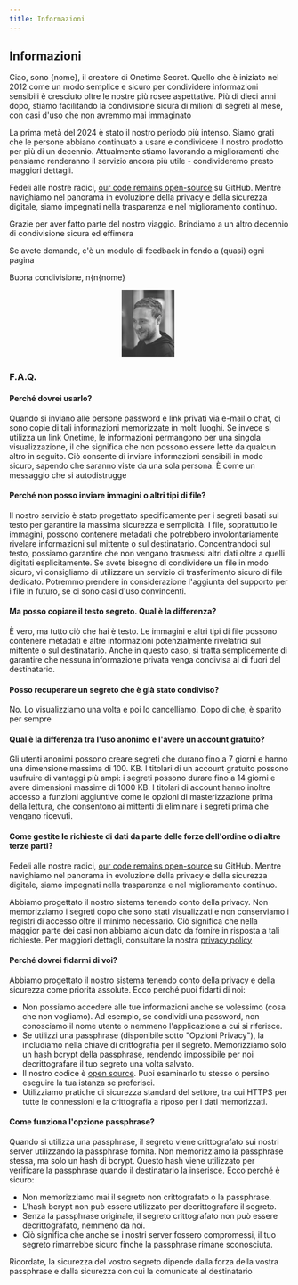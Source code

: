```yaml
---
title: Informazioni
---
```


<article class="prose dark:prose-invert md:prose-lg lg:prose-xl">
  <h2>
    Informazioni
  </h2>

  <p>
    Ciao, sono {nome}, il creatore di Onetime Secret. Quello che è iniziato nel 2012 come un modo semplice e sicuro per condividere informazioni sensibili è cresciuto oltre le nostre più rosee aspettative. Più di dieci anni dopo, stiamo facilitando la condivisione sicura di milioni di segreti al mese, con casi d'uso che non avremmo mai immaginato
  </p>

  <p>
    La prima metà del 2024 è stato il nostro periodo più intenso. Siamo grati che le persone abbiano continuato a usare e condividere il nostro prodotto per più di un decennio. Attualmente stiamo lavorando a miglioramenti che pensiamo renderanno il servizio ancora più utile - condivideremo presto maggiori dettagli.
  </p>

  <p>
    Fedeli alle nostre radici, <a href="https://github.com/onetimesecret/onetimesecret">our code remains open-source</a> su GitHub. Mentre navighiamo nel panorama in evoluzione della privacy e della sicurezza digitale, siamo impegnati nella trasparenza e nel miglioramento continuo.
  </p>

  <p>
    Grazie per aver fatto parte del nostro viaggio. Brindiamo a un altro decennio di condivisione sicura ed effimera
  </p>

  <p>
    Se avete domande, c'è un modulo di feedback in fondo a (quasi) ogni pagina
  </p>

  <p>
    Buona condivisione, n{n{nome}
  </p>

  <p style="margin-left: 40%; margin-right: 40%">
    <a
      href="https://delanotes.com/"
      title="Delano Mandelbaum"><img
        src="/public/etc/img/delano-g.png"
        width="95"
        height="120"
        border="0"
      /></a>
  </p>

  <h3>F.A.Q.</h3>

  <h4>Perché dovrei usarlo?</h4>
  <p>
    Quando si inviano alle persone password e link privati via e-mail o chat, ci sono copie di tali informazioni memorizzate in molti luoghi. Se invece si utilizza un link Onetime, le informazioni permangono per una singola visualizzazione, il che significa che non possono essere lette da qualcun altro in seguito. Ciò consente di inviare informazioni sensibili in modo sicuro, sapendo che saranno viste da una sola persona. È come un messaggio che si autodistrugge
  </p>

  <h4>Perché non posso inviare immagini o altri tipi di file?</h4>
  <p>
    Il nostro servizio è stato progettato specificamente per i segreti basati sul testo per garantire la massima sicurezza e semplicità. I file, soprattutto le immagini, possono contenere metadati che potrebbero involontariamente rivelare informazioni sul mittente o sul destinatario. Concentrandoci sul testo, possiamo garantire che non vengano trasmessi altri dati oltre a quelli digitati esplicitamente. Se avete bisogno di condividere un file in modo sicuro, vi consigliamo di utilizzare un servizio di trasferimento sicuro di file dedicato. Potremmo prendere in considerazione l'aggiunta del supporto per i file in futuro, se ci sono casi d'uso convincenti.
  </p>

  <h4>Ma posso copiare il testo segreto. Qual è la differenza?</h4>
  <p>
    È vero, ma tutto ciò che hai è testo. Le immagini e altri tipi di file possono contenere metadati e altre informazioni potenzialmente rivelatrici sul mittente o sul destinatario. Anche in questo caso, si tratta semplicemente di garantire che nessuna informazione privata venga condivisa al di fuori del destinatario.
  </p>

  <h4>Posso recuperare un segreto che è già stato condiviso?</h4>
  <p>
    No. Lo visualizziamo una volta e poi lo cancelliamo. Dopo di che, è sparito per sempre
  </p>

  <h4>Qual è la differenza tra l'uso anonimo e l'avere un account gratuito?</h4>
  <p>
    Gli utenti anonimi possono creare segreti che durano fino a 7 giorni e hanno una dimensione massima di 100. KB. I titolari di un account gratuito possono usufruire di vantaggi più ampi: i segreti possono durare fino a 14 giorni e avere dimensioni massime di 1000 KB. I titolari di account hanno inoltre accesso a funzioni aggiuntive come le opzioni di masterizzazione prima della lettura, che consentono ai mittenti di eliminare i segreti prima che vengano ricevuti.
  </p>

  <h4>Come gestite le richieste di dati da parte delle forze dell'ordine o di altre terze parti?</h4>
  <p>
    Fedeli alle nostre radici, <a href="https://github.com/onetimesecret/onetimesecret">our code remains open-source</a> su GitHub. Mentre navighiamo nel panorama in evoluzione della privacy e della sicurezza digitale, siamo impegnati nella trasparenza e nel miglioramento continuo.
  </p>
  <p>
    Abbiamo progettato il nostro sistema tenendo conto della privacy. Non memorizziamo i segreti dopo che sono stati visualizzati e non conserviamo i registri di accesso oltre il minimo necessario. Ciò significa che nella maggior parte dei casi non abbiamo alcun dato da fornire in risposta a tali richieste. Per maggiori dettagli, consultare la nostra <a href="/privacy">privacy policy</a>
  </p>

  <h4>Perché dovrei fidarmi di voi?</h4>
  <p>
    Abbiamo progettato il nostro sistema tenendo conto della privacy e della sicurezza come priorità assolute. Ecco perché puoi fidarti di noi:
  </p>
  <ul>
    <li>Non possiamo accedere alle tue informazioni anche se volessimo (cosa che non vogliamo). Ad esempio, se condividi una password, non conosciamo il nome utente o nemmeno l'applicazione a cui si riferisce.</li>
    <li>Se utilizzi una passphrase (disponibile sotto "Opzioni Privacy"), la includiamo nella chiave di crittografia per il segreto. Memorizziamo solo un hash bcrypt della passphrase, rendendo impossibile per noi decrittografare il tuo segreto una volta salvato.</li>
    <li>Il nostro codice è <a href="https://github.com/onetimesecret/onetimesecret">open source</a>. Puoi esaminarlo tu stesso o persino eseguire la tua istanza se preferisci.</li>
    <li>Utilizziamo pratiche di sicurezza standard del settore, tra cui HTTPS per tutte le connessioni e la crittografia a riposo per i dati memorizzati.</li>
  </ul>

  <h4>Come funziona l'opzione passphrase?</h4>
  <p>
    Quando si utilizza una passphrase, il segreto viene crittografato sui nostri server utilizzando la passphrase fornita. Non memorizziamo la passphrase stessa, ma solo un hash di bcrypt. Questo hash viene utilizzato per verificare la passphrase quando il destinatario la inserisce. Ecco perché è sicuro:
  </p>
  <ul>
    <li>Non memorizziamo mai il segreto non crittografato o la passphrase.</li>
    <li>L'hash bcrypt non può essere utilizzato per decrittografare il segreto.</li>
    <li>Senza la passphrase originale, il segreto crittografato non può essere decrittografato, nemmeno da noi.</li>
    <li>Ciò significa che anche se i nostri server fossero compromessi, il tuo segreto rimarrebbe sicuro finché la passphrase rimane sconosciuta.</li>
  </ul>
  <p>
    Ricordate, la sicurezza del vostro segreto dipende dalla forza della vostra passphrase e dalla sicurezza con cui la comunicate al destinatario
  </p>
</article>
